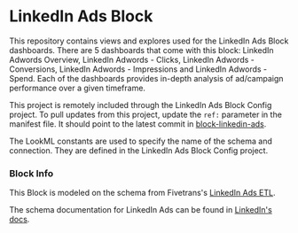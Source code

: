 # LinkedIn Ads Block

This repository contains views and explores used for the LinkedIn Ads Block dashboards. There are 5 dashboards that come with this block: LinkedIn Adwords Overview, LinkedIn Adwords - Clicks, LinkedIn Adwords - Conversions, LinkedIn Adwords - Impressions and LinkedIn Adwords - Spend. Each of the dashboards provides in-depth analysis of ad/campaign performance over a given timeframe.

This project is remotely included through the LinkedIn Ads Block Config project. 
To pull updates from this project, update the `ref:` parameter in the manifest file. It should point to the latest commit in [block-linkedin-ads](https://github.com/looker/block-linkedin-ads/commits/master).

The LookML constants are used to specify the name of the schema and connection. 
They are defined in the LinkedIn Ads Block Config project.

### Block Info

This Block is modeled on the schema from Fivetrans's [LinkedIn Ads ETL](https://fivetran.com/directory/linkedin-ads).

The schema documentation for LinkedIn Ads can be found in [LinkedIn's docs](https://developer.linkedin.com/docs/ref/v2/ads/adcampaigns).
